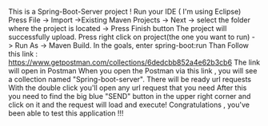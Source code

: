 This is a Spring-Boot-Server project !
Run your IDE ( I'm using Eclipse)
Press File -> Import ->Existing Maven Projects -> Next -> select the folder where the project is located -> Press Finish button
The project will successfully upload.
Press right click on project(the one you want to run) - > Run As -> Maven Build.
In the goals, enter spring-boot:run
Than 
Follow this link : https://www.getpostman.com/collections/6dedcbb852a4e62b3cb6
The link will open in Postman
When you open the Postman via this link , you will see a collection named "Spring-boot-server".
There will be ready url requests
With the double click you'll open any url request that you need
After this you need to find the big blue "SEND" button in the upper right corner and click on it and the request will load and execute!
Congratulations , you've been able to test this application !!!
